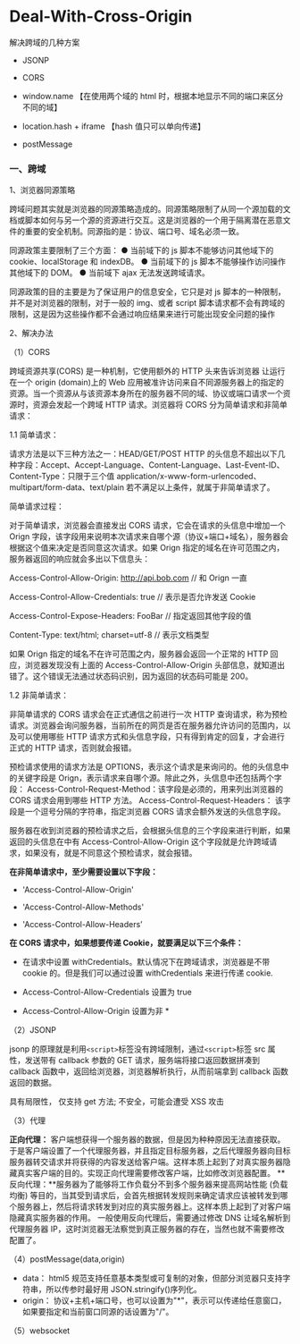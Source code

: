# Deal-With-Cross-Origin

解决跨域的几种方案

- JSONP

- CORS

- window.name 【在使用两个域的 html 时，根据本地显示不同的端口来区分不同的域】

- location.hash + iframe 【hash 值只可以单向传递】

- postMessage

### 一、跨域

1、浏览器同源策略

跨域问题其实就是浏览器的同源策略造成的。同源策略限制了从同一个源加载的文档或脚本如何与另一个源的资源进行交互。这是浏览器的一个用于隔离潜在恶意文件的重要的安全机制。同源指的是：协议、端口号、域名必须一致。

同源政策主要限制了三个方面：
● 当前域下的 js 脚本不能够访问其他域下的 cookie、localStorage 和 indexDB。
● 当前域下的 js 脚本不能够操作访问操作其他域下的 DOM。
● 当前域下 ajax 无法发送跨域请求。

同源政策的目的主要是为了保证用户的信息安全，它只是对 js 脚本的一种限制，并不是对浏览器的限制，对于一般的 img、或者 script
脚本请求都不会有跨域的限制，这是因为这些操作都不会通过响应结果来进行可能出现安全问题的操作

2、解决办法

（1）CORS

跨域资源共享(CORS) 是一种机制，它使用额外的 HTTP 头来告诉浏览器 让运行在一个 origin (domain)上的 Web
应用被准许访问来自不同源服务器上的指定的资源。当一个资源从与该资源本身所在的服务器不同的域、协议或端口请求一个资源时，资源会发起一个跨域
HTTP 请求。浏览器将 CORS 分为简单请求和非简单请求：

1.1 简单请求：

请求方法是以下三种方法之一：HEAD/GET/POST
HTTP 的头信息不超出以下几种字段：Accept、Accept-Language、Content-Language、Last-Event-ID、Content-Type：只限于三个值
application/x-www-form-urlencoded、multipart/form-data、text/plain
若不满足以上条件，就属于非简单请求了。

简单请求过程：

对于简单请求，浏览器会直接发出 CORS 请求，它会在请求的头信息中增加一个 Orign
字段，该字段用来说明本次请求来自哪个源（协议+端口+域名），服务器会根据这个值来决定是否同意这次请求。如果 Orign
指定的域名在许可范围之内，服务器返回的响应就会多出以下信息头：

Access-Control-Allow-Origin: http://api.bob.com // 和 Orign 一直

Access-Control-Allow-Credentials: true // 表示是否允许发送 Cookie

Access-Control-Expose-Headers: FooBar // 指定返回其他字段的值

Content-Type: text/html; charset=utf-8 // 表示文档类型

如果 Orign 指定的域名不在许可范围之内，服务器会返回一个正常的 HTTP 回应，浏览器发现没有上面的 Access-Control-Allow-Origin
头部信息，就知道出错了。这个错误无法通过状态码识别，因为返回的状态码可能是 200。

1.2 非简单请求：

非简单请求的 CORS 请求会在正式通信之前进行一次 HTTP 查询请求，称为预检请求。浏览器会询问服务器，当前所在的网页是否在服务器允许访问的范围内，以及可以使用哪些
HTTP 请求方式和头信息字段，只有得到肯定的回复，才会进行正式的 HTTP 请求，否则就会报错。

预检请求使用的请求方法是 OPTIONS，表示这个请求是来询问的。他的头信息中的关键字段是 Orign，表示请求来自哪个源。除此之外，头信息中还包括两个字段：
Access-Control-Request-Method：该字段是必须的，用来列出浏览器的 CORS 请求会用到哪些 HTTP 方法。
Access-Control-Request-Headers： 该字段是一个逗号分隔的字符串，指定浏览器 CORS 请求会额外发送的头信息字段。

服务器在收到浏览器的预检请求之后，会根据头信息的三个字段来进行判断，如果返回的头信息在中有 Access-Control-Allow-Origin
这个字段就是允许跨域请求，如果没有，就是不同意这个预检请求，就会报错。

**在非简单请求中，至少需要设置以下字段：**

- 'Access-Control-Allow-Origin'

- 'Access-Control-Allow-Methods'

- 'Access-Control-Allow-Headers’

**在 CORS 请求中，如果想要传递 Cookie，就要满足以下三个条件：**

- 在请求中设置 withCredentials。默认情况下在跨域请求，浏览器是不带 cookie 的。但是我们可以通过设置 withCredentials 来进行传递
  cookie.

- Access-Control-Allow-Credentials 设置为 true

- Access-Control-Allow-Origin 设置为非 \*

（2）JSONP

jsonp 的原理就是利用`<script>`标签没有跨域限制，通过`<script>`标签 src 属性，发送带有 callback 参数的 GET 请求，服务端将接口返回数据拼凑到
callback 函数中，返回给浏览器，浏览器解析执行，从而前端拿到 callback 函数返回的数据。

具有局限性， 仅支持 get 方法; 不安全，可能会遭受 XSS 攻击

（3）代理

**正向代理：**
客户端想获得一个服务器的数据，但是因为种种原因无法直接获取。于是客户端设置了一个代理服务器，并且指定目标服务器，之后代理服务器向目标服务器转交请求并将获得的内容发送给客户端。这样本质上起到了对真实服务器隐藏真实客户端的目的。实现正向代理需要修改客户端，比如修改浏览器配置。
**反向代理：**服务器为了能够将工作负载分不到多个服务器来提高网站性能 (负载均衡)
等目的，当其受到请求后，会首先根据转发规则来确定请求应该被转发到哪个服务器上，然后将请求转发到对应的真实服务器上。这样本质上起到了对客户端隐藏真实服务器的作用。
一般使用反向代理后，需要通过修改 DNS 让域名解析到代理服务器 IP，这时浏览器无法察觉到真正服务器的存在，当然也就不需要修改配置了。

（4）postMessage(data,origin)

- data： html5 规范支持任意基本类型或可复制的对象，但部分浏览器只支持字符串，所以传参时最好用 JSON.stringify()序列化。
- origin： 协议+主机+端口号，也可以设置为"\*"，表示可以传递给任意窗口，如果要指定和当前窗口同源的话设置为"/"。

（5）websocket

